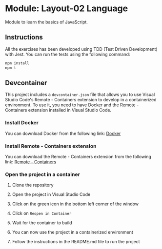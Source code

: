 # Module: Layout-02 Language

Module to learn the basics of JavaScript.

## Instructions

All the exercises has been developed using TDD (Test Driven Development) with Jest. You can run the tests using the following command:

```bash
npm install
npm t
```

## Devcontainer

This project includes a `devcontainer.json` file that allows you to use Visual Studio Code's Remote - Containers extension to develop in a containerized environment. To use it, you need to have Docker and the Remote - Containers extension installed in Visual Studio Code.

### Install Docker

You can download Docker from the following link: [Docker](https://www.docker.com/products/docker-desktop)

### Install Remote - Containers extension

You can download the Remote - Containers extension from the following link: [Remote - Containers](https://marketplace.visualstudio.com/items?itemName=ms-vscode-remote.remote-containers)

### Open the project in a container

1. Clone the repository

2. Open the project in Visual Studio Code

3. Click on the green icon in the bottom left corner of the window

4. Click on `Reopen in Container`

5. Wait for the container to build

6. You can now use the project in a containerized environment

7. Follow the instructions in the README.md file to run the project
